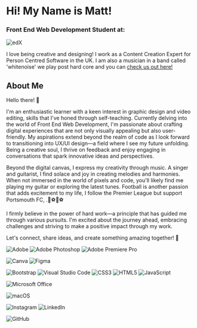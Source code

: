 # Hi! My Name is Matt!

### Front End Web Development Student at:
![edX](https://img.shields.io/badge/edX-%2302262B.svg?style=for-the-badge&logo=edX&logoColor=white) 

I love being creative and designing! I work as a Content Creation Expert for Person Centred Software in the UK. I am also a musician in a band called 'whitenoise' we play post hard core and you can [check us out here!](https://linktr.ee/whitenoise_uk_) 

## About Me

Hello there! 👋

I'm an enthusiastic learner with a keen interest in graphic design and video editing, skills that I've honed through self-teaching. Currently delving into the world of Front End Web Development, I'm passionate about crafting digital experiences that are not only visually appealing but also user-friendly. My aspirations extend beyond the realm of code as I look forward to transitioning into UX/UI design—a field where I see my future unfolding. Being a creative soul, I thrive on feedback and enjoy engaging in conversations that spark innovative ideas and perspectives.

Beyond the digital canvas, I express my creativity through music. A singer and guitarist, I find solace and joy in creating melodies and harmonies. When not immersed in the world of pixels and code, you'll likely find me playing my guitar or exploring the latest tunes. Football is another passion that adds excitement to my life, I follow the Premier League but support Portsmouth FC, .💙⚽️💙⚽️

I firmly believe in the power of hard work—a principle that has guided me through various pursuits. I'm excited about the journey ahead, embracing challenges and striving to make a positive impact through my work.

Let's connect, share ideas, and create something amazing together! 🚀

![Adobe](https://img.shields.io/badge/adobe-%23FF0000.svg?style=for-the-badge&logo=adobe&logoColor=white) ![Adobe Photoshop](https://img.shields.io/badge/adobe%20photoshop-%2331A8FF.svg?style=for-the-badge&logo=adobe%20photoshop&logoColor=white) ![Adobe Premiere Pro](https://img.shields.io/badge/Adobe%20Premiere%20Pro-9999FF.svg?style=for-the-badge&logo=Adobe%20Premiere%20Pro&logoColor=white) 

![Canva](https://img.shields.io/badge/Canva-%2300C4CC.svg?style=for-the-badge&logo=Canva&logoColor=white)	![Figma](https://img.shields.io/badge/figma-%23F24E1E.svg?style=for-the-badge&logo=figma&logoColor=white) 

![Bootstrap](https://img.shields.io/badge/bootstrap-%238511FA.svg?style=for-the-badge&logo=bootstrap&logoColor=white) ![Visual Studio Code](https://img.shields.io/badge/Visual%20Studio%20Code-0078d7.svg?style=for-the-badge&logo=visual-studio-code&logoColor=white) ![CSS3](https://img.shields.io/badge/css3-%231572B6.svg?style=for-the-badge&logo=css3&logoColor=white) ![HTML5](https://img.shields.io/badge/html5-%23E34F26.svg?style=for-the-badge&logo=html5&logoColor=white) ![JavaScript](https://img.shields.io/badge/javascript-%23323330.svg?style=for-the-badge&logo=javascript&logoColor=%23F7DF1E) 

![Microsoft Office](https://img.shields.io/badge/Microsoft_Office-D83B01?style=for-the-badge&logo=microsoft-office&logoColor=white) 

![macOS](https://img.shields.io/badge/mac%20os-000000?style=for-the-badge&logo=macos&logoColor=F0F0F0) 

![Instagram](https://img.shields.io/badge/Instagram-%23E4405F.svg?style=for-the-badge&logo=Instagram&logoColor=white) ![LinkedIn](https://img.shields.io/badge/linkedin-%230077B5.svg?style=for-the-badge&logo=linkedin&logoColor=white) 

![GitHub](https://img.shields.io/badge/github-%23121011.svg?style=for-the-badge&logo=github&logoColor=white)
